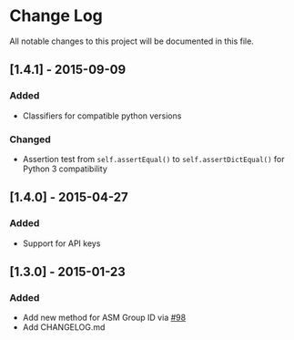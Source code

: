# Change Log
All notable changes to this project will be documented in this file.

## [1.4.1] - 2015-09-09
### Added
- Classifiers for compatible python versions
### Changed
- Assertion test from `self.assertEqual()` to `self.assertDictEqual()` for Python 3 compatibility

## [1.4.0] - 2015-04-27
### Added
- Support for API keys

## [1.3.0] - 2015-01-23
### Added
- Add new method for ASM Group ID via [#98](https://github.com/sendgrid/sendgrid-python/pull/98)
- Add CHANGELOG.md
